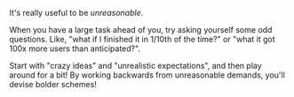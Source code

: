 <!-- TODO: Create a narrative! Include an anecdote or story or joke. -->

It's really useful to be _unreasonable_.

When you have a large task ahead of you, try asking yourself some odd questions. Like, "what if I finished it in 1/10th of the time?" or "what it got 100x more users than anticipated?".

Start with "crazy ideas" and "unrealistic expectations", and then play around for a bit! By working backwards from unreasonable demands, you'll devise bolder schemes!
